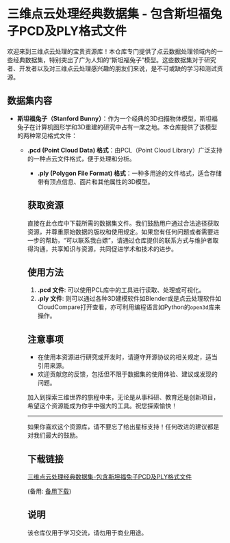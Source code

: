 # 三维点云处理经典数据集 - 包含斯坦福兔子PCD及PLY格式文件

欢迎来到三维点云处理的宝贵资源库！本仓库专门提供了点云数据处理领域内的一些经典数据集，特别突出了广为人知的“斯坦福兔子”模型。这些数据集对于研究者、开发者以及对三维点云处理感兴趣的朋友们来说，是不可或缺的学习和测试资源。

## 数据集内容

- **斯坦福兔子（Stanford Bunny）**：作为一个经典的3D扫描物体模型，斯坦福兔子在计算机图形学和3D重建的研究中占有一席之地。本仓库提供了该模型的两种常见格式文件：
    - **.pcd (Point Cloud Data) 格式**：由PCL（Point Cloud Library）广泛支持的一种点云文件格式，便于处理和分析。
        - **.ply (Polygon File Format) 格式**：一种多用途的文件格式，适合存储带有顶点信息、面片和其他属性的3D模型。

        ## 获取资源

        直接在此仓库中下载所需的数据集文件。我们鼓励用户通过合法途径获取资源，并尊重原始数据的版权和使用规定。如果您有任何问题或者需要进一步的帮助，“可以联系我白嫖”，请通过仓库提供的联系方式与维护者取得沟通，共享知识与资源，共同促进学术和技术的进步。

        ## 使用方法

        1. **.pcd 文件**: 可以使用PCL库中的工具进行读取、处理或可视化。
        2. **.ply 文件**: 则可以通过各种3D建模软件如Blender或是点云处理软件如CloudCompare打开查看，亦可利用编程语言如Python的`open3d`库来操作。

        ## 注意事项

        - 在使用本资源进行研究或开发时，请遵守开源协议的相关规定，适当引用来源。
        - 欢迎贡献您的反馈，包括但不限于数据集的使用体验、建议或发现的问题。

        加入到探索三维世界的旅程中来，无论是从事科研、教育还是创新项目，希望这个资源能成为你手中强大的工具。祝您探索愉快！

        ---

        如果你喜欢这个资源库，请不要忘了给出星标支持！任何改进的建议都是对我们最大的鼓励。

        ## 下载链接
        [三维点云处理经典数据集-包含斯坦福兔子PCD及PLY格式文件](https://pan.quark.cn/s/434a6e5b10f5) 

        (备用: [备用下载](https://pan.baidu.com/s/1_sYuea2W_8FfoQNVh1R1Kw?pwd=1234))

        ## 说明

        该仓库仅用于学习交流，请勿用于商业用途。
